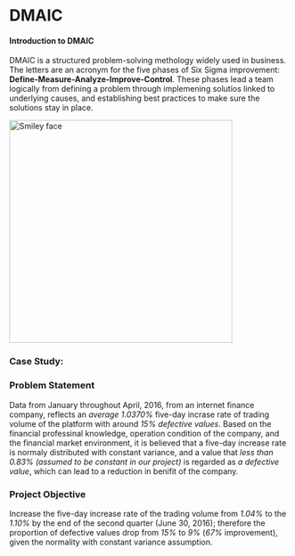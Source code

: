 # DMAIC

#### Introduction to DMAIC

DMAIC is a structured problem-solving methology widely used in business. The letters are an acronym for the five phases of Six Sigma improvement: **Define-Measure-Analyze-Improve-Control**. These phases lead a team logically from defining a problem through implemening solutios linked to underlying causes, and establishing best practices to make sure the solutions stay in place.

<img src="http://cdn2.hubspot.net/hub/326641/file-1125016795-png/damic.png?t=1461439026086&width=548" alt="Smiley face" height="400" width="400" align="middle">

### Case Study: 

### Problem Statement

Data from January throughout April, 2016, from an internet finance company, reflects an *average 1.0370%* five-day incrase rate of trading volume of the platform with around *15% defective values*. Based on the financial professinal knowledge, operation condition of the company, and the financial market environment, it is believed that a five-day increase rate is normaly distributed with constant variance, and a value that *less than 0.83% (assumed to be constant in our project)* is regarded as *a defective value*, which can lead to a reduction in benifit of the company.

### Project Objective

Increase the five-day increase rate of the trading volume from *1.04%* to the *1.10%* by the end of the second quarter (June 30, 2016); therefore the proportion of defective values drop from *15%* to *9%* (*67%* improvement), given the normality with constant variance assumption.


